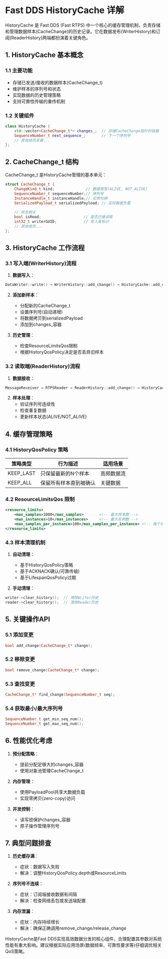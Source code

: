 # Fast DDS HistoryCache 详解

HistoryCache 是 Fast DDS (Fast RTPS) 中一个核心的缓存管理机制，负责存储和管理数据样本(CacheChange)的历史记录。它在数据发布(WriterHistory)和订阅(ReaderHistory)两端都扮演着关键角色。

## 1. HistoryCache 基本概念

### 1.1 主要功能
- 存储已发送/接收的数据样本(CacheChange_t)
- 维护样本的序列号和状态
- 实现数据的历史管理策略
- 支持可靠性传输的重传机制

### 1.2 关键组件
```cpp
class HistoryCache {
    std::vector<CacheChange_t*> changes_;  // 存储CacheChange指针的容器
    SequenceNumber_t next_sequence_;       // 下一个序列号
    // 其他成员变量...
};
```

## 2. CacheChange_t 结构

CacheChange_t 是HistoryCache管理的基本单元：

```cpp
struct CacheChange_t {
    ChangeKind_t kind;              // 数据类型(ALIVE, NOT_ALIVE)
    SequenceNumber_t sequenceNumber;// 序列号
    InstanceHandle_t instanceHandle;// 实例句柄
    SerializedPayload_t serializedPayload; // 实际数据负载
    
    // 状态相关
    bool isRead;                   // 是否已被读取
    int32_t writerGUID;            // 写入者标识
    // 其他成员...
};
```

## 3. HistoryCache 工作流程

### 3.1 写入端(WriterHistory)流程

1. **数据写入**：
```cpp
DataWriter::write() → WriterHistory::add_change() → HistoryCache::add_change()
```

2. **添加新样本**：
   - 分配新的CacheChange_t
   - 设置序列号(自动递增)
   - 将数据拷贝到serializedPayload
   - 添加到changes_容器

3. **历史管理**：
   - 检查ResourceLimitsQos限制
   - 根据HistoryQosPolicy决定是否丢弃旧样本

### 3.2 读取端(ReaderHistory)流程

1. **数据接收**：
```cpp
MessageReceiver → RTPSReader → ReaderHistory::add_change() → HistoryCache::add_change()
```

2. **样本处理**：
   - 验证序列号连续性
   - 检查重复数据
   - 更新样本状态(ALIVE/NOT_ALIVE)

## 4. 缓存管理策略

### 4.1 HistoryQosPolicy 策略

| 策略类型 | 行为描述 | 适用场景 |
|---------|---------|---------|
| KEEP_LAST | 只保留最新的N个样本 | 高频数据流 |
| KEEP_ALL | 保留所有样本直到被确认 | 关键数据 |

### 4.2 ResourceLimitsQos 限制

```xml
<resource_limits>
    <max_samples>1000</max_samples>       <!-- 最大样本数 -->
    <max_instances>10</max_instances>     <!-- 最大实例数 -->
    <max_samples_per_instance>100</max_samples_per_instance> <!-- 每个实例最大样本数 -->
</resource_limits>
```

### 4.3 样本清理机制

1. **自动清理**：
   - 基于HistoryQosPolicy策略
   - 基于ACKNACK确认(可靠传输)
   - 基于LifespanQosPolicy过期

2. **手动清理**：
```cpp
writer->clear_history();  // 清除Writer历史
reader->clear_history();  // 清除Reader历史
```

## 5. 关键操作API

### 5.1 添加变更
```cpp
bool add_change(CacheChange_t* change);
```

### 5.2 移除变更
```cpp
bool remove_change(CacheChange_t* change);
```

### 5.3 查找变更
```cpp
CacheChange_t* find_change(SequenceNumber_t seq);
```

### 5.4 获取最小/最大序列号
```cpp
SequenceNumber_t get_min_seq_num();
SequenceNumber_t get_max_seq_num();
```

## 6. 性能优化考虑

1. **预分配策略**：
   - 提前分配足够大的changes_容器
   - 使用对象池管理CacheChange_t

2. **内存管理**：
   - 使用PayloadPool共享大数据负载
   - 实现零拷贝(zero-copy)访问

3. **并发控制**：
   - 读写锁保护changes_容器
   - 原子操作管理序列号

## 7. 典型问题排查

1. **历史缓存满**：
   - 症状：数据写入失败
   - 解决：调整HistoryQosPolicy.depth或ResourceLimits

2. **序列号不连续**：
   - 症状：订阅端接收数据有间隔
   - 解决：检查网络丢包或发送端配置

3. **内存泄漏**：
   - 症状：内存持续增长
   - 解决：确保正确调用remove_change/release_change

HistoryCache是Fast DDS实现高效数据分发的核心组件，合理配置其参数对系统性能有重大影响。建议根据实际应用场景(数据频率、可靠性要求等)仔细调优相关QoS策略。
